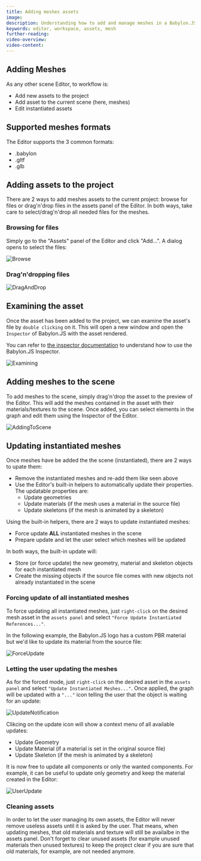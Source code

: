 ```yaml
---
title: Adding meshes assets
image: 
description: Understanding how to add and manage meshes in a Babylon.JS Editor project
keywords: editor, workspace, assets, mesh
further-reading:
video-overview:
video-content:
---
```


## Adding Meshes

As any other scene Editor, to workflow is:
* Add new assets to the project
* Add asset to the current scene (here, meshes)
* Edit instantiated assets

## Supported meshes formats
The Editor supports the 3 common formats:
* .babylon
* .gltf
* .glb

## Adding assets to the project
There are 2 ways to add meshes assets to the current project: browse for files or drag'n'drop files in the assets panel of the Editor.
In both ways, take care to select/drag'n'drop all needed files for the meshes.

### Browsing for files
Simply go to the "Assets" panel of the Editor and click "Add...". A dialog opens to select the files:

![Browse](/img/features/extensions/Editor/AddingMeshes/browse.gif)

### Drag'n'dropping files

![DragAndDrop](/img/features/extensions/Editor/AddingMeshes/draganddrop.gif)

## Examining the asset
Once the asset has been added to the project, we can examine the asset's file by `double clicking` on it. This will open a new window and open the `Inspector` of Babylon.JS with the asset rendered.

You can refer to [the inspector documentation](/features/toolsAndResources/tools/inspector) to understand how to use the Babylon.JS Inspector.

![Examining](/img/features/extensions/Editor/AddingMeshes/examining.gif)

## Adding meshes to the scene
To add meshes to the scene, simply drag'n'drop the asset to the preview of the Editor. This will add the meshes contained in the asset with their materials/textures to the scene.
Once added, you can select elements in the graph and edit them using the Inspector of the Editor.

![AddingToScene](/img/features/extensions/Editor/AddingMeshes/addingtoscene.gif)

## Updating instantiated meshes
Once meshes have be added the the scene (instantiated), there are 2 ways to upate them:
- Remove the instantiated meshes and re-add them like seen above
- Use the Editor's built-in helpers to automatically update their properties. The updatable properties are:
  - Update geometries
  - Update materials (if the mesh uses a material in the source file)
  - Update skeletons (if the mesh is animated by a skeleton)

Using the built-in helpers, there are 2 ways to update instantiated meshes:
- Force update **ALL** instantiated meshes in the scene
- Prepare update and let the user select which meshes will be updated

In both ways, the built-in update will:
- Store (or force update) the new geometry, material and skeleton objects for each instantiated mesh
- Create the missing objects if the source file comes with new objects not already instantiated in the scene

### Forcing update of all instantiated meshes
To force updating all instantiated meshes, just `right-click` on the desired mesh asset in the `assets panel` and select `"Force Update Instantiated References..."`.

In the following example, the Babylon.JS logo has a custom PBR material but we'd like to update its material from the source file:

![ForceUpdate](/img/features/extensions/Editor/AddingMeshes/force_update.gif)

### Letting the user updating the meshes
As for the forced mode, just `right-click` on the desired asset in the `assets panel` and select `"Update Instantiated Meshes..."`. Once applied, the graph will be updated with a `"..."` icon telling the user that the object is waiting for an update:

![UpdateNotification](/img/features/extensions/Editor/AddingMeshes/update_notification.png)

Clikcing on the update icon will show a context menu of all available updates:
- Update Geometry
- Update Material (if a material is set in the original source file)
- Update Skeleton (if the mesh is animated by a skeleton)

It is now free to update all components or only the wanted components. For example, it can be useful to update only geometry and keep the material created in the Editor:

![UserUpdate](/img/features/extensions/Editor/AddingMeshes/user_update.gif)

### Cleaning assets
In order to let the user managing its own assets, the Editor will never remove useless assets until it is asked by the user. That means, when updating meshes, that old materials and texture will still be availalbe in the assets panel. Don't forget to clear unused assets (for example unused materials then unused textures) to keep the project clear if you are sure that old materials, for example, are not needed anymore.
